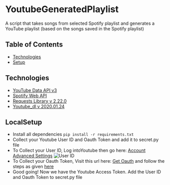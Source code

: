 # YoutubeGeneratedPlaylist
A script that takes songs from selected Spotify playlist and generates a YouTube playlist (based on the songs saved in the Spotify playlist)
## Table of Contents 
* [Technologies](README.md#technologies)
* [Setup](README.md#localsetup)
## Technologies 
* [YouTube Data API v3](https://developers.google.com/youtube/v3)
* [Spotify Web API ](https://developer.spotify.com/documentation/web-api/)
* [Requests Library v 2.22.0](https://docs.python-requests.org/en/master/)
* [Youtube_dl v 2020.01.24](https://github.com/ytdl-org/youtube-dl/)
## LocalSetup
*  Install all dependencies 
  `pip install -r requirements.txt`
* Collect your Youtube User ID and Oauth Token and add it to secret.py file
* To Collect your User ID, Log intoYoutube then go here: [Account Advanced Settings](https://www.youtube.com/account_advanced) ![User ID](Images/userid.png)
*  To Collect your Oauth Token, Visit this url here: [Get Oauth](https://developers.google.com/oauthplayground/) and follow the steps as given [here](https://stevesie.com/docs/pages/youtube-oauth-access-token)
* Good going! Now we have the Youtube Access Token. Add the User ID and Oauth Token to secret.py file
